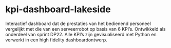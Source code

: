 # kpi-dashboard-lakeside
Interactief dashboard dat de prestaties van het bedienend personeel vergelijkt met die van een serveerrobot op basis van 6 KPI’s. Ontwikkeld als onderdeel van sprint DP22. Alle KPI’s zijn gevisualiseerd met Python en verwerkt in een high fidelity dashboardontwerp.
